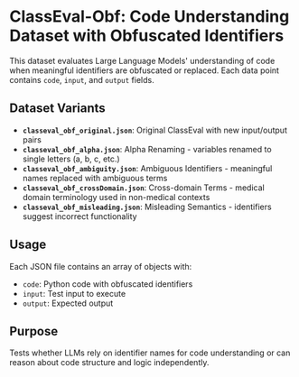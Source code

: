 # ClassEval-Obf: Code Understanding Dataset with Obfuscated Identifiers

This dataset evaluates Large Language Models' understanding of code when meaningful identifiers are obfuscated or replaced. Each data point contains `code`, `input`, and `output` fields.

## Dataset Variants

- **`classeval_obf_original.json`**: Original ClassEval with new input/output pairs
- **`classeval_obf_alpha.json`**: Alpha Renaming - variables renamed to single letters (a, b, c, etc.)
- **`classeval_obf_ambiguity.json`**: Ambiguous Identifiers - meaningful names replaced with ambiguous terms
- **`classeval_obf_crossDomain.json`**: Cross-domain Terms - medical domain terminology used in non-medical contexts
- **`classeval_obf_misleading.json`**: Misleading Semantics - identifiers suggest incorrect functionality

## Usage

Each JSON file contains an array of objects with:
- `code`: Python code with obfuscated identifiers
- `input`: Test input to execute
- `output`: Expected output

## Purpose

Tests whether LLMs rely on identifier names for code understanding or can reason about code structure and logic independently.